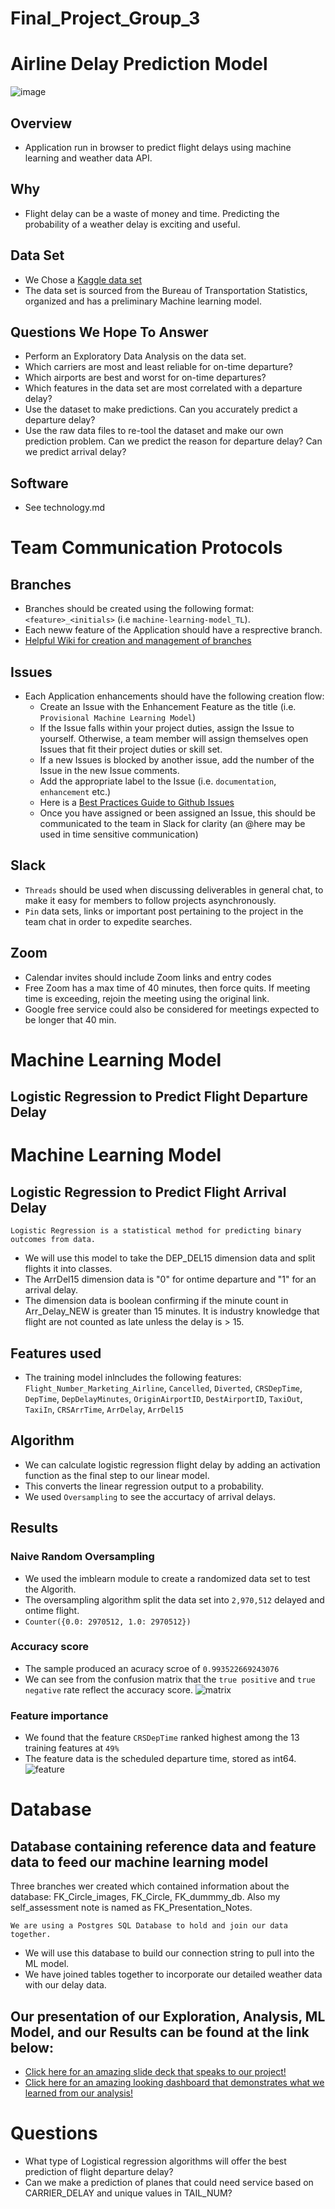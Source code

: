 # Final_Project_Group_3

 # Airline Delay Prediction Model
![image](Resources/plane.gif)
## Overview
- Application run in browser to predict flight delays using machine learning and weather data API.

## Why
- Flight delay can be a waste of money and time. Predicting the probability of a weather delay is exciting and useful.

## Data Set
- We Chose a [Kaggle data set](https://www.kaggle.com/datasets/threnjen/2019-airline-delays-and-cancellations)
- The data set is sourced from the Bureau of Transportation Statistics, organized and has a preliminary Machine learning model. 

## Questions We Hope To Answer

- Perform an Exploratory Data Analysis on the data set. 
- Which carriers are most and least reliable for on-time departure? 
- Which airports are best and worst for on-time departures? 
- Which features in the data set are most correlated with a departure delay?
- Use the dataset to make predictions. Can you accurately predict a departure delay?
- Use the raw data files to re-tool the dataset and make our own prediction problem. Can we predict the reason for departure delay? Can we predict arrival delay?


## Software
- See technology.md

# Team Communication Protocols
## Branches
- Branches should be created using the following format: `<feature>_<initials>` (i.e `machine-learning-model_TL`).
- Each neww feature of the Application should have a resprective branch.
- [Helpful Wiki for creation and management of branches](https://github.com/Kunena/Kunena-Forum/wiki/Create-a-new-branch-with-git-and-manage-branches)

## Issues
- Each Application enhancements should have the following creation flow:
  - Create an Issue with the Enhancement Feature as the title (i.e. `Provisional Machine Learning Model`)
  - If the Issue falls within your project duties, assign the Issue to yourself. Otherwise, a team member will assign themselves open Issues that fit their project duties or skill set.  
  - If a new Issues is blocked by another issue, add the number of the Issue in the new Issue comments.  
  - Add the appropriate label to the Issue (i.e. `documentation`, `enhancement` etc.)
  - Here is a [Best Practices Guide to Github Issues](https://docs.github.com/en/issues/tracking-your-work-with-issues/quickstart)
  - Once you have assigned or been assigned an Issue, this should be communicated to the team in Slack for clarity (an @here may be used in time sensitive communication)

## Slack
- `Threads` should be used when discussing deliverables in general chat, to make it easy for members to follow projects asynchronously.
- `Pin` data sets, links or important post pertaining to the project in the team chat in order to expedite searches. 

## Zoom
- Calendar invites should include Zoom links and entry codes
- Free Zoom has a max time of 40 minutes, then force quits. If meeting time is exceeding, rejoin the meeting using the original link.
- Google free service could also be considered for meetings expected to be longer that 40 min.
 
 
 # Machine Learning Model

 ## Logistic Regression to Predict Flight Departure Delay

 # Machine Learning Model

 ## Logistic Regression to Predict Flight Arrival Delay

 `Logistic Regression is a statistical method for predicting binary outcomes from data.`

 - We will use this model to take the DEP_DEL15 dimension data and split flights it into classes.
 - The ArrDel15 dimension data is "0" for ontime departure and "1" for an arrival delay.
 - The dimension data is boolean confirming if the minute count in Arr_Delay_NEW is greater than 15 minutes. It is industry knowledge that flight are not counted as late unless the delay is > 15.
 
 ## Features used
 
 - The training model inlncludes the following features: 
   `Flight_Number_Marketing_Airline`,
    `Cancelled`,
    `Diverted`,
    `CRSDepTime`,
    `DepTime`,
    `DepDelayMinutes`,
    `OriginAirportID`,
    `DestAirportID`,
    `TaxiOut`,
    `TaxiIn`,
    `CRSArrTime`,
    `ArrDelay`, `ArrDel15`
## Algorithm  
 -  We can calculate logistic regression flight delay by adding an activation function as the final step to our linear model.
 - This converts the linear regression output to a probability.
 - We used `Oversampling` to see the accurtacy of arrival delays.
 
 ## Results 
 
 ### Naive Random Oversampling
 
 - We used the imblearn module to create a randomized data set to test the Algorith. 
 - The oversampling algorithm split the data set into `2,970,512` delayed and ontime flight.
 - `Counter({0.0: 2970512, 1.0: 2970512})`
 
 ### Accuracy score
 
 - The sample produced an acuracy scroe of `0.993522669243076`
 - We can see from the confusion matrix that the `true positive` and `true negative` rate reflect the accuracy score.
 ![matrix](Resources/images/matrix.png)
 
 ### Feature importance
 
 - We found that the feature `CRSDepTime` ranked highest among the 13 training features at `49%`
 - The feature data is the scheduled departure time, stored as int64.
 ![feature](Resources/images/ml_data.png)
 
  # Database

 ## Database containing reference data and feature data to feed our machine learning model
 Three branches wer created which contained information about the database: FK_Circle_images, FK_Circle, FK_dummmy_db.
 Also my self_assessment note is named as FK_Presentation_Notes.

 `We are using a Postgres SQL Database to hold and join our data together.`

 - We will use this database to build our connection string to pull into the ML model.
 - We have joined tables together to incorporate our detailed weather data with our delay data.
 
  ## Our presentation of our Exploration, Analysis, ML Model, and our Results can be found at the link below:

 - [Click here for an amazing slide deck that speaks to our project!](https://docs.google.com/presentation/d/1iCo-UlKFytBnuAeG5QEaCsWtdLOWckCUxSB43x0JV-A/edit#slide=id.gc6f80d1ff_0_0)
 - [Click here for an amazing looking dashboard that demonstrates what we learned from our analysis!](https://public.tableau.com/app/profile/matthew.hand2472/viz/ArrivalDelayDashboards/Dashboard1?publish=yes)


 
 # Questions
 - What type of Logistical regression algorithms will offer the best prediction of flight departure delay?
 - Can we make a prediction of planes that could need service based on CARRIER_DELAY and unique values in TAIL_NUM?
